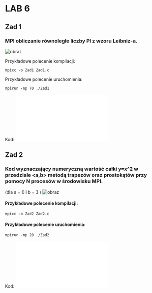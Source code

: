 # LAB 6
## Zad 1
### MPI obliczanie równoległe liczby PI z wzoru Leibniz-a.
![obraz](https://user-images.githubusercontent.com/38810840/143136725-015cc147-58ca-4510-8775-256fcd42a07b.png)

Przykładowe polecenie kompilacji:
```
mpicc -o Zad1 Zad1.c
```
Przykładowe polecenie uruchomienia:
```
mpirun -np 70 ./Zad1
```
Kod: ![Zad1](Zad1.c)


## Zad 2
### Kod wyznaczający numeryczną wartość całki y=x^2 w przedziale <a,b> metodą trapezów oraz prostokątów  przy  pomocy  N  procesów  w  środowisku  MPI.
(dla a = 0 i b = 3 )
![obraz](https://user-images.githubusercontent.com/38810840/143278193-b799e2ba-6279-474c-98fd-7ef033fd78bc.png)

#### Przykładowe polecenie kompilacji:
```
mpicc -o Zad2 Zad2.c
```
#### Przykładowe polecenie uruchomienia:
```
mpirun -np 20 ./Zad2
```
Kod: ![Zad2](Zad2.c)

